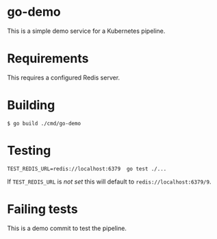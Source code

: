 # go-demo

This is a simple demo service for a Kubernetes pipeline.

# Requirements

This requires a configured Redis server.

# Building

```shell
$ go build ./cmd/go-demo
```

# Testing

```shell
TEST_REDIS_URL=redis://localhost:6379  go test ./...
```

If `TEST_REDIS_URL` is _not set_ this will default to `redis://localhost:6379/9`.

# Failing tests

This is a demo commit to test the pipeline.
